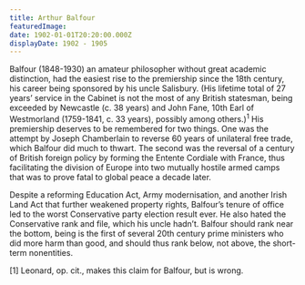 ```yaml
---
title: Arthur Balfour
featuredImage:
date: 1902-01-01T20:20:00.000Z
displayDate: 1902 - 1905
---
```


Balfour (1848-1930) an amateur philosopher without great academic distinction, had the easiest rise to the premiership since the 18th century, his career being sponsored by his uncle Salisbury. (His lifetime total of 27 years’ service in the Cabinet is not the most of any British statesman, being exceeded by Newcastle (c. 38 years) and John Fane, 10th Earl of Westmorland (1759-1841, c. 33 years), possibly among others.)<sup>1</sup> His premiership deserves to be remembered for two things. One was the attempt by Joseph Chamberlain to reverse 60 years of unilateral free trade, which Balfour did much to thwart. The second was the reversal of a century of British foreign policy by forming the Entente Cordiale with France, thus facilitating the division of Europe into two mutually hostile armed camps that was to prove fatal to global peace a decade later.

Despite a reforming Education Act, Army modernisation, and another Irish Land Act that further weakened property rights, Balfour’s tenure of office led to the worst Conservative party election result ever. He also hated the Conservative rank and file, which his uncle hadn’t. Balfour should rank near the bottom, being is the first of several 20th century prime ministers who did more harm than good, and should thus rank below, not above, the short-term nonentities.

\[1] Leonard, op. cit., makes this claim for Balfour, but is wrong.
